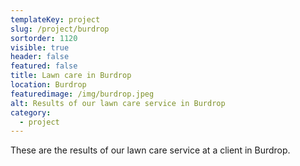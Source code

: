 ```yaml
---
templateKey: project
slug: /project/burdrop
sortorder: 1120
visible: true
header: false
featured: false
title: Lawn care in Burdrop
location: Burdrop
featuredimage: /img/burdrop.jpeg
alt: Results of our lawn care service in Burdrop
category:
  - project
---
```

These are the results of our lawn care service at a client in Burdrop.


